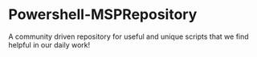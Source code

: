 # Powershell-MSPRepository
A community driven repository for useful and unique scripts that we find helpful in our daily work!
